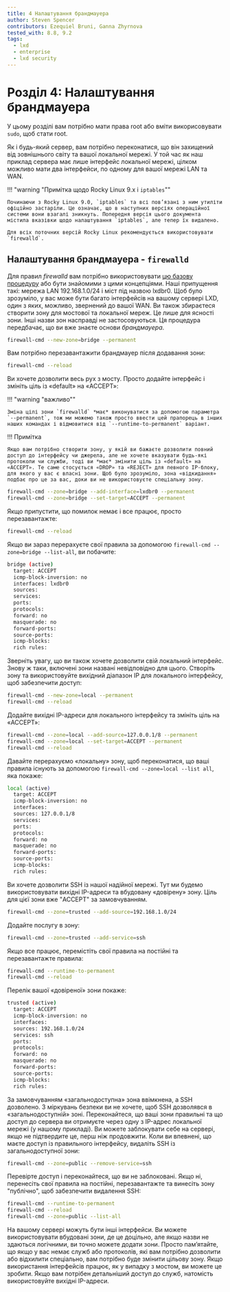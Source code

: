 ```yaml
---
title: 4 Налаштування брандмауера
author: Steven Spencer
contributors: Ezequiel Bruni, Ganna Zhyrnova
tested_with: 8.8, 9.2
tags:
  - lxd
  - enterprise
  - lxd security
---
```


# Розділ 4: Налаштування брандмауера

У цьому розділі вам потрібно мати права root або вміти викорисовувати `sudo`, щоб стати root.

Як і будь-який сервер, вам потрібно переконатися, що він захищений від зовнішнього світу та вашої локальної мережі. У той час як наш приклад сервера має лише інтерфейс локальної мережі, цілком можливо мати два інтерфейси, по одному для вашої мережі LAN та WAN.

!!! "warning "Примітка щодо Rocky Linux 9.x і `iptables`""

    Починаючи з Rocky Linux 9.0, `iptables` та всі пов’язані з ним утиліти офіційно застаріли. Це означає, що в наступних версіях операційної системи вони взагалі зникнуть. Попередня версія цього документа містила вказівки щодо налаштування `iptables`, але тепер їх видалено. 
    
    Для всіх поточних версій Rocky Linux рекомендується використовувати `firewalld`.

## Налаштування брандмауера - `firewalld`

Для правил _firewalld_ вам потрібно використовувати [цю базову процедуру](../../guides/security/firewalld.md) або бути знайомими з цими концепціями. Наші припущення такі: мережа LAN 192.168.1.0/24 і міст під назвою lxdbr0. Щоб було зрозуміло, у вас може бути багато інтерфейсів на вашому сервері LXD, один з яких, можливо, звернений до вашої WAN. Ви також збираєтеся створити зону для мостової та локальної мереж. Це лише для ясності зони. Інші назви зон насправді не застосовуються. Ця процедура передбачає, що ви вже знаєте основи _брандмауера_.

```bash
firewall-cmd --new-zone=bridge --permanent
```

Вам потрібно перезавантажити брандмауер після додавання зони:

```bash
firewall-cmd --reload
```

Ви хочете дозволити весь рух з мосту. Просто додайте інтерфейс і змініть ціль із «default» на «ACCEPT»:

!!! "warning "важливо""

    Зміна цілі зони `firewalld` *має* виконуватися за допомогою параметра `--permanent`, тож ми можемо також просто ввести цей прапорець в інших наших командах і відмовитися від `--runtime-to-permanent` варіант.

!!! Примітка

    Якщо вам потрібно створити зону, у якій ви бажаєте дозволити повний доступ до інтерфейсу чи джерела, але не хочете вказувати будь-які протоколи чи служби, тоді ви *має* змінити ціль із «default» на «ACCEPT». Те саме стосується «DROP» та «REJECT» для певного IP-блоку, для якого у вас є власні зони. Щоб було зрозуміло, зона «відкидання» подбає про це за вас, доки ви не використовуєте спеціальну зону.

```bash
firewall-cmd --zone=bridge --add-interface=lxdbr0 --permanent
firewall-cmd --zone=bridge --set-target=ACCEPT --permanent
```

Якщо припустити, що помилок немає і все працює, просто перезавантажте:

```bash
firewall-cmd --reload
```

Якщо ви зараз перерахуєте свої правила за допомогою `firewall-cmd --zone=bridge --list-all`, ви побачите:

```bash
bridge (active)
  target: ACCEPT
  icmp-block-inversion: no
  interfaces: lxdbr0
  sources:
  services:
  ports:
  protocols:
  forward: no
  masquerade: no
  forward-ports:
  source-ports:
  icmp-blocks:
  rich rules:
```

Зверніть увагу, що ви також хочете дозволити свій локальний інтерфейс. Знову ж таки, включені зони названі невідповідно для цього. Створіть зону та використовуйте вихідний діапазон IP для локального інтерфейсу, щоб забезпечити доступ:

```bash
firewall-cmd --new-zone=local --permanent
firewall-cmd --reload
```

Додайте вихідні IP-адреси для локального інтерфейсу та змініть ціль на «ACCEPT»:

```bash
firewall-cmd --zone=local --add-source=127.0.0.1/8 --permanent
firewall-cmd --zone=local --set-target=ACCEPT --permanent
firewall-cmd --reload
```

Давайте перерахуємо «локальну» зону, щоб переконатися, що ваші правила існують за допомогою `firewall-cmd --zone=local --list all`, яка покаже:

```bash
local (active)
  target: ACCEPT
  icmp-block-inversion: no
  interfaces:
  sources: 127.0.0.1/8
  services:
  ports:
  protocols:
  forward: no
  masquerade: no
  forward-ports:
  source-ports:
  icmp-blocks:
  rich rules:
```

Ви хочете дозволити SSH із нашої надійної мережі. Тут ми будемо використовувати вихідні IP-адреси та вбудовану «довірену» зону. Ціль для цієї зони вже "ACCEPT" за замовчуванням.

```bash
firewall-cmd --zone=trusted --add-source=192.168.1.0/24
```

Додайте послугу в зону:

```bash
firewall-cmd --zone=trusted --add-service=ssh
```

Якщо все працює, перемістіть свої правила на постійні та перезавантажте правила:

```bash
firewall-cmd --runtime-to-permanent
firewall-cmd --reload
```

Перелік вашої «довіреної» зони покаже:

```bash
trusted (active)
  target: ACCEPT
  icmp-block-inversion: no
  interfaces:
  sources: 192.168.1.0/24
  services: ssh
  ports:
  protocols:
  forward: no
  masquerade: no
  forward-ports:
  source-ports:
  icmp-blocks:
  rich rules:
```

За замовчуванням «загальнодоступна» зона ввімкнена, а SSH дозволено. З міркувань безпеки ви не хочете, щоб SSH дозволявся в «загальнодоступній» зоні. Переконайтеся, що ваші зони правильні та що доступ до сервера ви отримуєте через одну з IP-адрес локальної мережі (у нашому прикладі). Ви можете заблокувати себе на сервері, якщо не підтвердите це, перш ніж продовжити. Коли ви впевнені, що маєте доступ із правильного інтерфейсу, видаліть SSH із загальнодоступної зони:

```bash
firewall-cmd --zone=public --remove-service=ssh
```

Перевірте доступ і переконайтеся, що ви не заблоковані. Якщо ні, перенесіть свої правила на постійні, перезавантажте та винесіть зону "публічно", щоб забезпечити видалення SSH:

```bash
firewall-cmd --runtime-to-permanent
firewall-cmd --reload
firewall-cmd --zone=public --list-all
```

На вашому сервері можуть бути інші інтерфейси. Ви можете використовувати вбудовані зони, де це доцільно, але якщо назви не здаються логічними, ви точно можете додати зони. Просто пам’ятайте, що якщо у вас немає служб або протоколів, які вам потрібно дозволити або відхилити спеціально, вам потрібно буде змінити цільову зону. Якщо використання інтерфейсів працює, як у випадку з мостом, ви можете це зробити. Якщо вам потрібен детальніший доступ до служб, натомість використовуйте вихідні IP-адреси.
